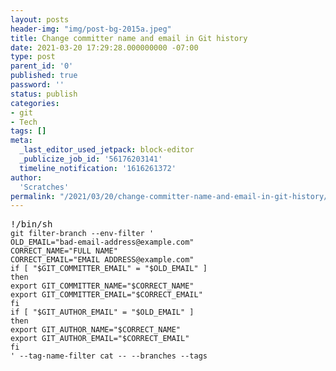 ```yaml
---
layout: posts
header-img: "img/post-bg-2015a.jpeg"
title: Change committer name and email in Git history
date: 2021-03-20 17:29:28.000000000 -07:00
type: post
parent_id: '0'
published: true
password: ''
status: publish
categories:
- git
- Tech
tags: []
meta:
  _last_editor_used_jetpack: block-editor
  _publicize_job_id: '56176203141'
  timeline_notification: '1616261372'
author:
  'Scratches'
permalink: "/2021/03/20/change-committer-name-and-email-in-git-history/"
---
```


<pre>!/bin/sh<br /><code>git filter-branch --env-filter '<br />OLD_EMAIL="bad-email-address@example.com"<br />CORRECT_NAME="FULL NAME"<br />CORRECT_EMAIL="EMAIL ADDRESS@example.com"<br />if [ "$GIT_COMMITTER_EMAIL" = "$OLD_EMAIL" ]<br />then<br />export GIT_COMMITTER_NAME="$CORRECT_NAME"<br />export GIT_COMMITTER_EMAIL="$CORRECT_EMAIL"<br />fi<br />if [ "$GIT_AUTHOR_EMAIL" = "$OLD_EMAIL" ]<br />then<br />export GIT_AUTHOR_NAME="$CORRECT_NAME"<br />export GIT_AUTHOR_EMAIL="$CORRECT_EMAIL"<br />fi<br />' --tag-name-filter cat -- --branches --tags</code></pre>

